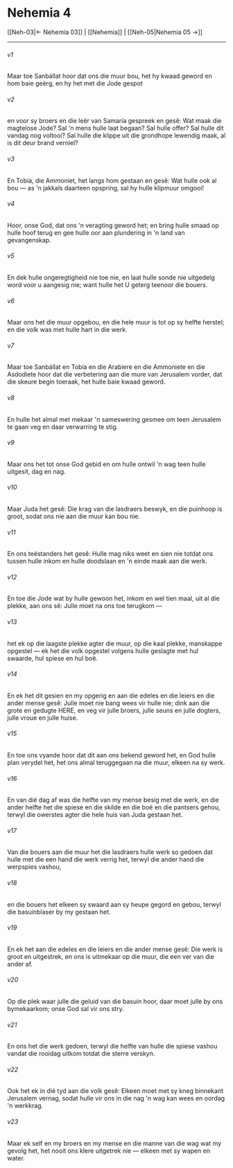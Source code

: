 # Nehemia 4

[[Neh-03|← Nehemia 03]] | [[Nehemia]] | [[Neh-05|Nehemia 05 →]]
***

###### v1
Maar toe Sanbállat hoor dat ons die muur bou, het hy kwaad geword en hom baie geërg, en hy het met die Jode gespot 
###### v2
en voor sy broers en die leër van Samaría gespreek en gesê: Wat maak die magtelose Jode? Sal 'n mens hulle laat begaan? Sal hulle offer? Sal hulle dit vandag nog voltooi? Sal hulle die klippe uit die grondhope lewendig maak, al is dit deur brand verniel? 
###### v3
En Tobía, die Ammoniet, het langs hom gestaan en gesê: Wat hulle ook al bou — as 'n jakkals daarteen opspring, sal hy hulle klipmuur omgooi! 
###### v4
Hoor, onse God, dat ons 'n veragting geword het; en bring hulle smaad op hulle hoof terug en gee hulle oor aan plundering in 'n land van gevangenskap. 
###### v5
En dek hulle ongeregtigheid nie toe nie, en laat hulle sonde nie uitgedelg word voor u aangesig nie; want hulle het U geterg teenoor die bouers. 
###### v6
Maar ons het die muur opgebou, en die hele muur is tot op sy helfte herstel; en die volk was met hulle hart in die werk. 
###### v7
Maar toe Sanbállat en Tobía en die Arabiere en die Ammoniete en die Asdodiete hoor dat die verbetering aan die mure van Jerusalem vorder, dat die skeure begin toeraak, het hulle baie kwaad geword. 
###### v8
En hulle het almal met mekaar 'n sameswering gesmee om teen Jerusalem te gaan veg en daar verwarring te stig. 
###### v9
Maar ons het tot onse God gebid en om hulle ontwil 'n wag teen hulle uitgesit, dag en nag. 
###### v10
Maar Juda het gesê: Die krag van die lasdraers beswyk, en die puinhoop is groot, sodat ons nie aan die muur kan bou nie. 
###### v11
En ons teëstanders het gesê: Hulle mag niks weet en sien nie totdat ons tussen hulle inkom en hulle doodslaan en 'n einde maak aan die werk. 
###### v12
En toe die Jode wat by hulle gewoon het, inkom en wel tien maal, uit al die plekke, aan ons sê: Julle moet na ons toe terugkom — 
###### v13
het ek op die laagste plekke agter die muur, op die kaal plekke, manskappe opgestel — ek het die volk opgestel volgens hulle geslagte met hul swaarde, hul spiese en hul boë. 
###### v14
En ek het dit gesien en my opgerig en aan die edeles en die leiers en die ander mense gesê: Julle moet nie bang wees vir hulle nie; dink aan die grote en gedugte HERE, en veg vir julle broers, julle seuns en julle dogters, julle vroue en julle huise. 
###### v15
En toe ons vyande hoor dat dit aan ons bekend geword het, en God hulle plan verydel het, het ons almal teruggegaan na die muur, elkeen na sy werk. 
###### v16
En van dié dag af was die helfte van my mense besig met die werk, en die ander helfte het die spiese en die skilde en die boë en die pantsers gehou, terwyl die owerstes agter die hele huis van Juda gestaan het. 
###### v17
Van die bouers aan die muur het die lasdraers hulle werk so gedoen dat hulle met die een hand die werk verrig het, terwyl die ander hand die werpspies vashou, 
###### v18
en die bouers het elkeen sy swaard aan sy heupe gegord en gebou, terwyl die basuinblaser by my gestaan het. 
###### v19
En ek het aan die edeles en die leiers en die ander mense gesê: Die werk is groot en uitgestrek, en ons is uitmekaar op die muur, die een ver van die ander af. 
###### v20
Op die plek waar julle die geluid van die basuin hoor, daar moet julle by ons bymekaarkom; onse God sal vir ons stry. 
###### v21
En ons het die werk gedoen, terwyl die helfte van hulle die spiese vashou vandat die rooidag uitkom totdat die sterre verskyn. 
###### v22
Ook het ek in dié tyd aan die volk gesê: Elkeen moet met sy kneg binnekant Jerusalem vernag, sodat hulle vir ons in die nag 'n wag kan wees en oordag 'n werkkrag. 
###### v23
Maar ek self en my broers en my mense en die manne van die wag wat my gevolg het, het nooit ons klere uitgetrek nie — elkeen met sy wapen en water. 

